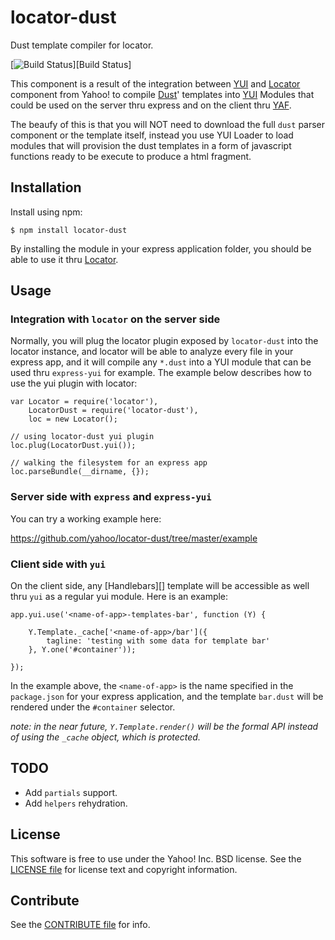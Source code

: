 locator-dust
============

Dust template compiler for locator.


[![Build Status](https://travis-ci.org/yahoo/locator-dust.png?branch=master)][Build Status]


This component is a result of the integration between [YUI][] and [Locator][] component from Yahoo! to compile [Dust][]' templates into [YUI][] Modules that could be used on the server thru express and on the client thru [YAF][].

The beaufy of this is that you will NOT need to download the full `dust` parser component or the template itself, instead you use YUI Loader to load modules that will provision the dust templates in a form of javascript functions ready to be execute to produce a html fragment.

[Dust]: http://linkedin.github.io/dustjs/
[Locator]: https://github.com/yahoo/locator
[YUI]: https://github.com/yui/yui3
[YAF]: http://yuilibrary.com/yui/docs/app/


Installation
------------

Install using npm:

```shell
$ npm install locator-dust
```

By installing the module in your express application folder, you should be able to use it thru [Locator][].


Usage
-----

### Integration with `locator` on the server side

Normally, you will plug the locator plugin exposed by `locator-dust` into the locator instance, and locator will be able to analyze every file in your express app, and it will compile any `*.dust` into a YUI module that can be used thru `express-yui` for example. The example below describes how to use the yui plugin with locator:

```
var Locator = require('locator'),
    LocatorDust = require('locator-dust'),
    loc = new Locator();

// using locator-dust yui plugin
loc.plug(LocatorDust.yui());

// walking the filesystem for an express app
loc.parseBundle(__dirname, {});
```

### Server side with `express` and `express-yui`

You can try a working example here:

https://github.com/yahoo/locator-dust/tree/master/example

### Client side with `yui`

On the client side, any [Handlebars][] template will be accessible as well thru `yui` as a regular yui module. Here is an example:

```
app.yui.use('<name-of-app>-templates-bar', function (Y) {

    Y.Template._cache['<name-of-app>/bar']({
        tagline: 'testing with some data for template bar'
    }, Y.one('#container'));

});
```

In the example above, the `<name-of-app>` is the name specified in the `package.json` for your express application, and the template `bar.dust` will be rendered under the `#container` selector.

_note: in the near future, `Y.Template.render()` will be the formal API instead of using the `_cache` object, which is protected._


TODO
----

* Add `partials` support.
* Add `helpers` rehydration.


License
-------

This software is free to use under the Yahoo! Inc. BSD license.
See the [LICENSE file][] for license text and copyright information.

[LICENSE file]: https://github.com/yahoo/locator-dust/blob/master/LICENSE.txt


Contribute
----------

See the [CONTRIBUTE file][] for info.

[CONTRIBUTE file]: https://github.com/yahoo/locator-dust/blob/master/CONTRIBUTE.md
